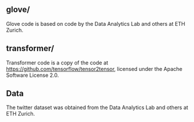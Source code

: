 ## glove/

Glove code is based on code by the Data Analytics Lab and others at ETH Zurich.

## transformer/

Transformer code is a copy of the code at https://github.com/tensorflow/tensor2tensor, licensed under the Apache Software License 2.0.

## Data

The twitter dataset was obtained from the Data Analytics Lab and others at ETH Zurich.

